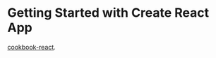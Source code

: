 # Getting Started with Create React App

[cookbook-react](https://kostiklifter96.github.io/cookbook-react/).

